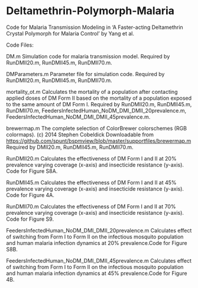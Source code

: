 # Deltamethrin-Polymorph-Malaria
Code for Malaria Transmission Modeling in ‘A Faster-acting Deltamethrin Crystal Polymorph for Malaria Control’ by Yang et al.

Code Files:

DM.m Simulation code for malaria transmission model. Required by RunDMII20.m, RunDMII45.m, RunDMII70.m.

DMParameters.m Parameter file for simulation code. Required by RunDMII20.m, RunDMII45.m, RunDMII70.m.

mortality_ot.m Calculates the mortality of a population after contacting applied doses of DM Form II based on the mortality of a population exposed to the same amount of DM Form I. Required by RunDMII20.m, RunDMII45.m, RunDMII70.m, FeedersInfectedHuman_NoDM_DMI_DMII_20prevalence.m, FeedersInfectedHuman_NoDM_DMI_DMII_45prevalence.m.

brewermap.m The complete selection of ColorBrewer colorschemes (RGB colormaps). (c) 2014 Stephen Cobeldick Downloadable from https://github.com/spunt/bspmview/blob/master/supportfiles/brewermap.m Required by DMII20.m, RunDMII45.m, RunDMII70.m.

RunDMII20.m Calculates the effectiveness of DM Form I and II at 20% prevalence varying coverage (x-axis) and insecticide resistance (y-axis). Code for Figure S8A.

RunDMII45.m Calculates the effectiveness of DM Form I and II at 45% prevalence varying coverage (x-axis) and insecticide resistance (y-axis). Code for Figure 4A.

RunDMII70.m Calculates the effectiveness of DM Form I and II at 70% prevalence varying coverage (x-axis) and insecticide resistance (y-axis). Code for Figure S9.

FeedersInfectedHuman_NoDM_DMI_DMII_20prevalence.m Calculates effect of switching from Form I to Form II on the infectious mosquito population and human malaria infection dynamics at 20% prevalence.Code for Figure S8B.

FeedersInfectedHuman_NoDM_DMI_DMII_45prevalence.m Calculates effect of switching from Form I to Form II on the infectious mosquito population and human malaria infection dynamics at 45% prevalence.Code for Figure 4B.
